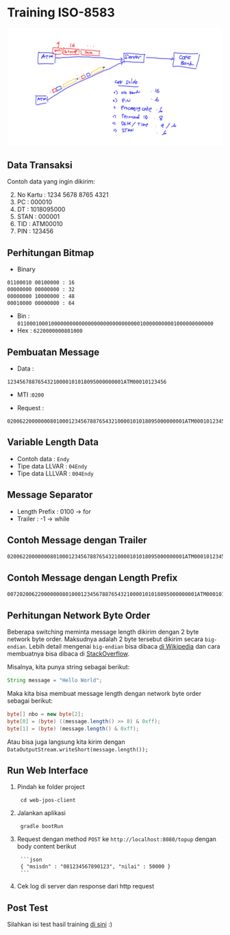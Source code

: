 # Training ISO-8583 #

![Skema Aplikasi ISO 8583](img/gambar-iso8583.jpg)

## Data Transaksi ##

Contoh data yang ingin dikirim:

2. No Kartu : 1234 5678 8765 4321
3. PC : 000010
7. DT : 1018095000
11. STAN : 000001
41. TID : ATM00010
52. PIN : 123456

## Perhitungan Bitmap ##

* Binary

```
01100010 00100000 : 16
00000000 00000000 : 32
00000000 10000000 : 48
00010000 00000000 : 64
```

* Bin : `0110001000100000000000000000000000000000100000000001000000000000`
* Hex : `6220000000801000`

## Pembuatan Message ##

* Data : 

```
12345678876543210000101018095000000001ATM00010123456
```

* MTI :`0200`

* Request :

```
0200622000000080100012345678876543210000101018095000000001ATM00010123456
```

## Variable Length Data

* Contoh data : `Endy`
* Tipe data LLVAR : `04Endy`
* Tipe data LLLVAR : `004Endy`

## Message Separator ##

* Length Prefix : 0100 -> for
* Trailer : -1 -> while

## Contoh Message dengan Trailer ##

```
0200622000000080100012345678876543210000101018095000000001ATM00010123456x0200622000000080100012345678876544440000101018095000000001ATM00023123456
```

## Contoh Message dengan Length Prefix ##

```
00720200622000000080100012345678876543210000101018095000000001ATM00010123456
```

## Perhitungan Network Byte Order ##

Beberapa switching meminta message length dikirim dengan 2 byte network byte order. Maksudnya adalah 2 byte tersebut dikirim secara `big-endian`. Lebih detail mengenai `big-endian` bisa dibaca [di Wikipedia](https://en.wikipedia.org/wiki/Endianness) dan cara membuatnya bisa dibaca di [StackOverflow](https://stackoverflow.com/a/1992054/855470).

Misalnya, kita punya string sebagai berikut:

```java
String message = "Hello World";
```

Maka kita bisa membuat message length dengan network byte order sebagai berikut:

```java
byte[] nbo = new byte[2];
byte[0] = (byte) ((message.length() >> 8) & 0xff);
byte[1] = (byte) (message.length() & 0xff);
```

Atau bisa juga langsung kita kirim dengan `DataOutputStream.writeShort(message.length());`

## Run Web Interface ##

1. Pindah ke folder project

        cd web-jpos-client

2. Jalankan aplikasi

        gradle bootRun

3. Request dengan method `POST` ke `http://localhost:8080/topup` dengan body content berikut

        ```json
        { "msisdn" : "081234567890123", "nilai" : 50000 }
        ```

4. Cek log di server dan response dari http request

## Post Test ##

Silahkan isi test hasil training [di sini](https://goo.gl/forms/FjFE917ZI3IEWae62) :)
